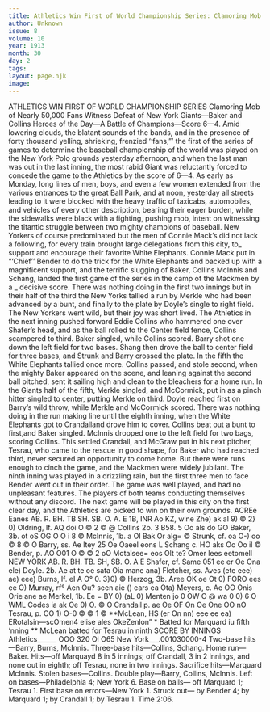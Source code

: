```yaml
---
title: Athletics Win First of World Championship Series: Clamoring Mob of Nearly 50,000 Fans Witness Defeat of New York Giants—Baker and Collins Heroes of the Day—A Battle of Champions—Score 6—4. 
author: Unknown
issue: 8
volume: 10
year: 1913
month: 30
day: 2
tags:
layout: page.njk
image:
---
```

ATHLETICS WIN FIRST OF WORLD CHAMPIONSHIP SERIES    Clamoring Mob of Nearly 50,000 Fans Witness Defeat of New York Giants—Baker and Collins Heroes of the Day—A Battle of Champions—Score 6—4.    Amid lowering clouds, the blatant sounds of the bands, and in the presence of forty thousand yelling, shrieking, frenzied ‘‘fans,”’ the first of the series of games to determine the baseball championship of the world was played on the New York Polo grounds yesterday afternoon, and when the last man was out in the last inning, the most rabid Giant was reluctantly forced to concede the game to the Athletics by the score of 6—4. As early as Monday, long lines of men, boys, and even a few women extended from the various entrances to the great Ball Park, and at noon, yesterday all streets leading to it were blocked with the heavy traffic of taxicabs, automobiles, and vehicles of every other description, bearing their eager burden, while the sidewalks were black with a fighting, pushing mob, intent on witnessing the titantic struggle between two mighty champions of baseball. New Yorkers of course predominated but the men of Connie Mack’s did not lack a following, for every train brought large delegations from this city, to_ support and encourage their favorite White Elephants. Connie Mack put in “‘Chief’’ Bender to do the trick for the White Elephants and backed up with a magnificent support, and the terrific slugging of Baker, Collins McInnis and Schang, landed the first game of the series in the camp of the Mackmen by a _ decisive score. There was nothing doing in the first two innings but in their half of the third the New Yorks tallied a run by Merkle who had been advanced by a bunt, and finally to the plate by Doyle’s single to right field. The New Yorkers went wild, but their joy was short lived. The Athletics in the next inning pushed forward Eddie Collins who hammered one over Shafer’s head, and as the ball rolled to the Center field fence, Collins scampered to third. Baker singled, while Collins scored. Barry shot one down the left field for two bases. Shang then drove the ball to center field for three bases, and Strunk and Barry crossed the plate. In the fifth the White Elephants tallied once more. Collins passed, and stole second, when the mighty Baker appeared on the scene, and leaning against the second ball pitched, sent it sailing high and clean to the bleachers for a home run. In the Giants half of the fifth, Merkle singled, and McCormick, put in as a pinch hitter singled to center, putting Merkle on third. Doyle reached first on Barry’s wild throw, while Merkle and McCormick scored. There was nothing doing in the run making line until the eighth inning, when the White Elephants got to Crandalland drove him to cover. Collins beat out a bunt to first,and Baker singled. McInnis dropped one to the left field for two bags, scoring Collins. This settled Crandall, and McGraw put in his next pitcher, Tesrau, who came to the rescue in good shape, for Baker who had reached third, never secured an opportunity to come home. But there were runs enough to cinch the game, and the Mackmen were widely jubilant. The ninth inning was played in a drizzling rain, but the first three men to face Bender went out in their order. The game was well played, and had no unpleasant features. The players of both teams conducting themselves without any discord. The next game will be played in this city on the first clear day, and the Athletics are picked to win on their own grounds. ACREe Eanes AB. R. BH. TB SH. SB. O. A. E 1B, INR Ao KZ, wine Zhe) ak al 9) © 2} 0) Oldring, If. AQ doi O © 2 © @ Collins 2b. 3 B58. 5 Oo als do GO Baker, 3b. ot oS OG O O i 8 © McInnis, 1b. a Ol Bak Or alg= © Strunk, cf. oa O-) oo © 8 © O Barry, ss. Ae ltey 25 Oe Oaeel eons L Schang c. HO aks Oo Oo il © Bender, p. AO O01 O © © 2 oO Motalsee= eos Olt te? Omer lees eetomell NEW YORK AB. R. BH. TB. SH, SB. O. A E Shafer, cf. Same 051 ee er Oe Ona ele) Doyle. 2b. Ae at te oe sata Oia mane ana) Fletcher, ss. Aves (ete eee) ae) eee) Burns, lf. eI A O° 0. 3}0) © Herzog, 3b. Aree OK oe Ot 0) FORO ees ee O) Murray, rf° Aen Ou? seen aie () ears ea Ota) Meyers, c. Ae OO Onis Orie ane ae Merkel, 1b. Ee = BY 0) (aL 0) Menten jo 0 OW O @ wa 0 0) 6 O WML Codes ia ak Oe 0) O. © O Crandall p. ae Oe OF On Oe One OO nO Tesrau, p. OO 1) O-0 © © 1 © **McLean, HS (er On nn) eee ee ea) ERotalsin—scOmen4 elise ales OkeZenlon” * Batted for Marquard iu fifth ‘nning ** McLean batted for Tesrau in ninth SCORE BY INNINGS Athletics______ OOO 320 Ol O65 New York___.001030000-4 Two-base hits—Barry, Burns, McInnis. Three-base hits—Collins, Schang. Home run—Baker. Hits—off Marquayd 8 in 5 innings; off Crandall, 3 in 2 innings, and none out in eighth; off Tesrau, none in two innings. Sacrifice hits—Marquard McInnis. Stolen bases—Collins. Double play—Barry, Collins, McInnis. Left on bases—Philadelphia 4; New York 6. Base on balls— off Marquard 1; Tesrau 1. First base on errors—New York 1. Struck out— by Bender 4; by Marquard 1; by Crandall 1; by Tesrau 1. Time 2:06.
